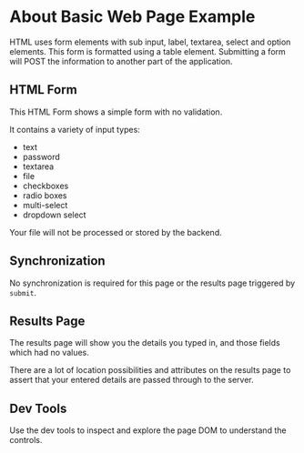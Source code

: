 # About Basic Web Page Example

<div class="explanation">
        <p>HTML uses form elements with sub input, label, textarea, select and option elements. This form is formatted using a table element. Submitting a form will POST the information to another part of the application.
        </p>
</div>

<!-- TOC -->

## HTML Form

This HTML Form shows a simple form with no validation.

It contains a variety of input types:

- text
- password
- textarea
- file
- checkboxes
- radio boxes
- multi-select
- dropdown select

Your file will not be processed or stored by the backend.

## Synchronization

No synchronization is required for this page or the results page triggered by `submit`.

## Results Page

The results page will show you the details you typed in, and those fields which had no values.

There are a lot of location possibilities and attributes on the results page to assert that your entered details are passed through to the server.

## Dev Tools

Use the dev tools to inspect and explore the page DOM to understand the controls.